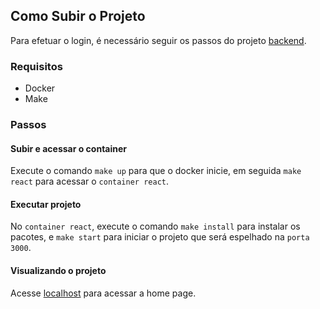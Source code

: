 ## Como Subir o Projeto

Para efetuar o login, é necessário seguir os passos do projeto [backend](https://gitlab.com/will871/desafio-senneliquor).

### Requisitos

 - Docker
 - Make

### Passos

#### Subir e acessar o container

Execute o comando `make up` para que o docker inicie, em seguida `make react` para acessar o `container react`.

#### Executar projeto

No `container react`, execute o comando `make install` para instalar os pacotes, e `make start` para iniciar o projeto que será espelhado na `porta 3000`.

#### Visualizando o projeto

Acesse [localhost](http://localhost:3000) para acessar a home page.
